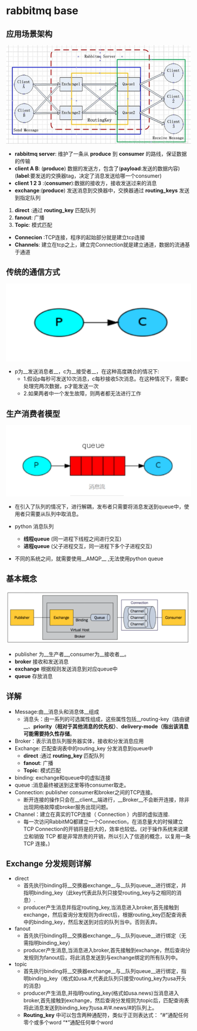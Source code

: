 # rabbitmq base 
## 应用场景架构
![](系统架构图.jpg)
* __rabbitmq server__: 维护了一条从 __produce__ 到 __consumer__ 的路线，保证数据的传输
* __client A B__: (__produce__) 数据的发送方，包含了(__payload__:发送的数据内容)(__label__:要发送的交换器tag，决定了消息发送给哪一个consumer)
* __client 1 2 3__ :(__consumer__):数据的接收方，接收发送过来的消息
* __exchange__:(__produce__) 发送消息到交换器中，交换器通过 __routing_keys__ 发送到指定队列
1. __direct__ :通过 __routing_key__ 匹配队列
2. __fanout__: 广播
3. __Topic__: 模式匹配
* __Connecion__ :TCP连接，程序的起始部分就是建立tcp连接
* __Channels__: 建立在tcp之上，建立完Connection就是建立通道，数据的流通基于通道

## 传统的通信方式

![](传统的通信方式.png)
* p为__发送消息者__，c为__接受者__，在这种高度耦合的情况下:
    * 1.假设p每秒可发送10次消息，c每秒接收5次消息。在这种情况下，需要c处理完两次数据，p才能发送一次
    * 2.如果两者中一个发生故障，则两者都无法进行工作

## 生产消费者模型

![](生产消费者模型.png)
* 在引入了队列的情况下，进行解耦，发布者只需要将消息发送到queue中，使用者只需要从队列中取消息。

* python 消息队列
    * __线程queue__ (同一进程下线程之间进行交互)
    * __进程queue__ (父子进程交互，同一进程下多个子进程交互)
* 不同的系统之间，就需要使用__AMQP__ ,无法使用python queue

## 基本概念
![](AMQP基本概念图.png)
* publisher 为__生产者__,consumer为__接收者__。
* __broker__ 接收和发送消息
* __exchange__ 根据规则发送消息到对应queue中
* __queue__ 存放消息

## 详解
* Message:由__消息头和消息体__组成
    * 消息头：由一系列的可选属性组成，这些属性包括__routing-key（路由键__、__priority（相对于其他消息的优先权）__、__delivery-mode（指出该消息可能需要持久性存储__。
* Broker：表示消息队列服务器实体，接收和分发消息应用
* Exchange: 匹配查询表中的routing_key 分发消息到queue中
    * __direct__ :通过 __routing_key__ 匹配队列
    * __fanout__: 广播
    * __Topic__: 模式匹配
* binding: exchange和queue中的虚拟连接
* queue :消息最终被送到这里等待consumer取走。
* Connection: publisher consumer和broker之间的TCP连接。
    * 断开连接的操作只会在__client__端进行，__Broker__不会断开连接，除非出现网络故障或broker服务出现问题。
* Channel：建立在真实的TCP连接（ Connection ）内部的虚拟连接.
    * 每一次访问RabbitMQ都建立一个Connection，在消息量大的时候建立TCP Connection的开销将是巨大的，效率也较低。(对于操作系统来说建立和销毁 TCP 都是非常昂贵的开销，所以引入了信道的概念，以复用一条 TCP 连接。)

## Exchange 分发规则详解
* direct
    * 首先执行binding将__交换器exchange__与__队列queue__进行绑定，并指明binding_key（此key代表此队列只接受routing_key与之相同的消息）.
    * producer产生消息并指定routing_key,当消息进入broker,首先接触到exchange，然后查询分发规则为direct后，根据routing_key匹配查询表中的binding_key，然后发送到对应的队列当中。否则丢弃。
* fanout
    * 首先执行binding将__交换器exchange__与__队列queue__进行绑定（无需指明binding_key）
    * producer产生消息,当消息进入broker,首先接触到exchange，然后查询分发规则为fanout后，将此消息发送到与exchange绑定的所有队列中。
* topic
    * 首先执行binding将__交换器exchange__与__队列queue__进行绑定，指明binding_key（格式如usa.#,代表此队列只接受routing_key为usa开头的消息)
    * producer产生消息,并指明routing_key(格式如usa.news)当消息进入broker,首先接触到exchange，然后查询分发规则为topic后，匹配查询表将此消息发送到binding_key为usa.#/#.news/#的队列上。
    * __Routing_key__ 中可以包含两种通配符，类似于正则表达式：
    “#”通配任何零个或多个word
    “*”通配任何单个word



